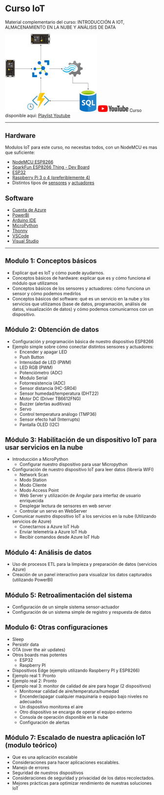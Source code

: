 # Curso IoT
Material complementario del curso: INTRODUCCIÓN A IOT, ALMACENAMIENTO EN LA NUBE Y ANÁLISIS DE DATA

<img src="/img/d1.png" width="300">

 <img src="/img/ytIcon.png" width="100">
 Curso disponible aqui: <a href="https://www.youtube.com/playlist?list=PL22a5HPkoCQb2UCUi800SvnNu_HrKVk-G">Playlist Youtube</a> 
 
 ---
## Hardware

Modulos IoT para este curso, no necesitas todos, con un NodeMCU es mas que suficiente: 

- <a href="https://www.amazon.com/HiLetgo-Internet-Development-Wireless-Micropython/dp/B081CSJV2V">NodeMCU ESP8266</a>
- <a href="https://www.sparkfun.com/products/13711">SparkFun ESP8266 Thing - Dev Board</a>
- <a href="https://www.amazon.com/SongHe-Development-Dual-Mode-Bluetooth-Antenna/dp/B08246MCL5">ESP32</a>
- <a href="https://www.raspberrypi.org/products/raspberry-pi-4-model-b/">Raspberry Pi 3 o 4 (preferiblemente 4)</a>
- Distintos tipos de <a href="https://www.amazon.com/HiLetgo-Sensors-Assortment-Raspberry-Projects/dp/B01N5910XS">sensores</a> y <a href="https://www.amazon.com/Miuzei-Helicopter-Airplane-Remote-Control/dp/B07NSVKZP7">actuadores</a>

## Software

- <a href="https://azure.microsoft.com/en-us/free/">Cuenta de Azure</a>
- <a href="https://powerbi.microsoft.com/en-us/">PowerBI</a>
- <a href="https://www.arduino.cc/en/software">Arduino IDE</a>
- <a href="https://micropython.org/">MicroPython</a>
- <a href="https://thonny.org/">Thonny</a>
- <a href="https://code.visualstudio.com/">VSCode</a>
- <a href="https://visualstudio.microsoft.com/">Visual Studio</a>

 ---
 ## Modulo 1: Conceptos básicos
- Explicar qué es IoT y cómo puede ayudarnos.
- Conceptos básicos de hardware: explicar que es y cómo funciona el módulo que utilizamos
- Conceptos básicos de los sensores y actuadores: cómo funciona un sensor y cómo podemos medirlos
- Conceptos básicos del software: qué es un servicio en la nube y los servicios que utilizamos (base de datos, programación, análisis de datos, visualización de datos) y cómo podemos comunicarnos con un dispositivo.

## Módulo 2: Obtención de datos
- Configuración y programación básica de nuestro dispositivo ESP8266
- Ejemplo simple sobre cómo conectar distintos sensores y actuadores:
  - Encender y apagar LED
  - Push Button
  - Intensidad de LED (PWM)
  - LED RGB (PWM)
  - Potenciómetro (ADC)
  - Modulo Serial
  - Fotorresistencia (ADC)
  - Sensor distancia (HC-SR04)
  - Sensor humedad/temperatura (DHT22)
  - Motor DC (Driver TB6612FNG)
  - Buzzer (alertas auditivas)
  - Servo
  - Control temperatura análogo (TMP36)
  - Sensor efecto hall (Interrupts)
  - Pantalla OLED (I2C)

## Módulo 3: Habilitación de un dispositivo IoT para usar servicios en la nube
- Introducción a MicroPython
  - Configurar nuestro dispositivo para usar Micropython
- Configuración de nuestro dispositivo IoT para leer datos (librería WIFI)
  - Network Scan
  - Modo Station
  - Modo Cliente
  - Modo Access Point
  - Web Server y utilización de Angular para interfaz de usuario enriquecida
  - Desplegar lectura de sensores en web server
  - Controlar un servo en WebServer
- Comunicar nuestro dispositivo IoT a los servicios en la nube (Utilizando servicios de Azure)
  - Conectarnos a Azure IoT Hub
  - Enviar telemetría a Azure IoT Hub
  - Recibir comandos desde Azure IoT Hub

## Módulo 4: Análisis de datos
- Uso de procesos ETL para la limpieza y preparación de datos (servicios Azure)
- Creación de un panel interactivo para visualizar los datos capturados (utilizando PowerBI)

## Módulo 5: Retroalimentación del sistema
- Configuración de un simple sistema sensor-actuador
- Configuración de un sistema simple de registro y respuesta de datos

## Modulo 6: Otras configuraciones
- Sleep
- Persistir data
- OTA (over the air updates)
- Otros boards mas potentes
  - ESP32
  - Raspberry PI
- Dispositivos Edge (ejemplo utilizando Raspberry PI y ESP8266)
- Ejemplo real 1: Pronto
- Ejemplo real 2: Pronto
- Ejemplo real 3: monitor de calidad de aire para hogar (2 dispositivos)
  - Monitorear calidad de aire/temperatura/humedad
  - Encender/apagar cualquier maquinaria o equipo bajo niveles no adecuados
  - Un dispositivo monitorea el aire
  - Otro dispositivo se encarga de operar el equipo externo
  - Consola de operación disponible en la nube
  - Configuración de alertas

## Módulo 7: Escalado de nuestra aplicación IoT (modulo teórico)
- Que es una aplicación escalable
- Consideraciones para hacer aplicaciones escalables.
- Manejo de errores
- Seguridad de nuestros dispositivos
- Consideraciones de seguridad y privacidad de los datos recolectados.
- Mejores prácticas para optimizar rendimiento de nuestras soluciones IoT

